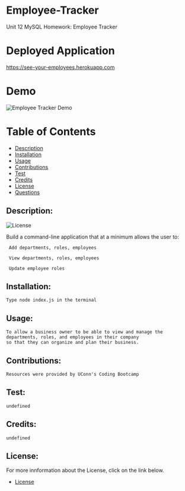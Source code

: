 # Employee-Tracker
 Unit 12 MySQL Homework: Employee Tracker
 
 # Deployed Application
 https://see-your-employees.herokuapp.com
 
 # Demo
 ![Employee Tracker Demo](demo//Employee_Tracker.gif)
 
 # Table of Contents

 - [Description](#description)
 - [Installation](#installation)
 - [Usage](#usage)
 - [Contributions](#contribution)
 - [Test](#test)
 - [Credits](#credits)
 - [License](#license)
 - [Questions](#questions)

 ## Description:
 ![License](https://img.shields.io/badge/License-mit-blue.svg "License Badge")

  Build a command-line application that at a minimum allows the user to:
  
     Add departments, roles, employees
     
     View departments, roles, employees
     
     Update employee roles

 ## Installation:
    Type node index.js in the terminal
 ## Usage:
    To allow a business owner to be able to view and manage the departments, roles, and employees in their company
    so that they can organize and plan their business.
 ## Contributions:
    Resources were provided by UConn's Coding Bootcamp
 ## Test:
    undefined
 ## Credits:
    undefined
 ## License:
  For more innformation about the License, click on the link below.

- [License](https://opensource.org/licenses/mit)
